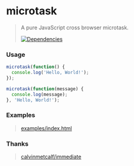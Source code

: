 # microtask

> A pure JavaScript cross browser microtask.
>
> [![Dependencies][david-image]][david-url]

### Usage

```js
microtask(function() {
  console.log('Hello, World!');
});

microtask(function(message) {
  console.log(message);
}, 'Hello, World!');
```

### Examples

> [examples/index.html](https://nuintun.github.io/microtask/examples/index.html)

### Thanks

> [calvinmetcalf/immediate](https://github.com/calvinmetcalf/immediate)

[david-image]: http://img.shields.io/david/dev/nuintun/microtask.svg?style=flat-square
[david-url]: https://david-dm.org/nuintun/microtask?type=dev
